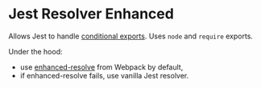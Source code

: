 # Jest Resolver Enhanced

Allows Jest to handle [conditional exports](https://nodejs.org/api/packages.html#packages_conditional_exports).
Uses `node` and `require` exports.

Under the hood:
- use [enhanced-resolve](https://www.npmjs.com/package/enhanced-resolve) from Webpack by default,
- if enhanced-resolve fails, use vanilla Jest resolver.
